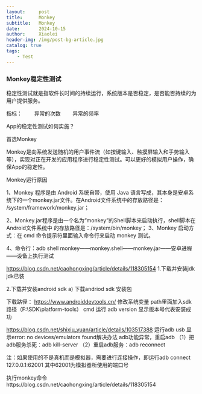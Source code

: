 ```yaml
---
layout:     post
title:      Monkey
subtitle:   Monkey
date:       2024-10-15
author:     Xiaolei
header-img: /img/post-bg-article.jpg
catalog: true
tags:
    - Test
---
```





### Monkey稳定性测试

稳定性测试就是指软件长时间的持续运行，系统版本是否稳定，是否能否持续的为用户提供服务。

指标：
　　异常的次数
　　异常的频率

App的稳定性测试如何实施？

首选Monkey

Monkey是向系统发送随机的用户事件流（如按键输入、触摸屏输入和手势输入等），实现对正在开发的应用程序进行稳定性测试。可以更好的模拟用户操作，确保App的稳定性。


Monkey运行原因

1、Monkey 程序是由 Android 系统自带，使用 Java 语言写成，其本身是安卓系统下的一个monkey.jar文件。在Android文件系统中的存放路径是： /system/framework/monkey.jar；

2、Monkey.jar程序是由一个名为“monkey”的Shell脚本来启动执行，shell脚本在Android文件系统中 的存放路径是：/system/bin/monkey；
3、Monkey 启动方式：在 cmd 命令提示符里面输入命令行来启动 monkey 测试。

4、命令行：adb shell monkey——monkey.shell——monkey.jar——安卓进程——设备上执行测试

https://blog.csdn.net/caohongxing/article/details/118305154
1.下载并安装jdk
jdk已装

2.下载并安装android sdk
a) 下载andriod sdk 安装包

下载路径： https://www.androiddevtools.cn/
修改系统变量 path里面加入sdk路径（F:\SDK\platform-tools）
cmd 运行 adb version 显示版本号代表安装成功

https://blog.csdn.net/shixiu_yuan/article/details/103517388
运行adb usb 显示error: no devices/emulators found解决办法
    adb功能异常，重启adb
    （1）把adb服务杀死：adb kill-server
    （2）重启adb服务：adb reconnect

注：如果使用的不是真机而是模拟器，需要进行连接操作，即运行adb connect 127.0.0.1:62001
其中62001为模拟器所使用的端口号

执行monkey命令https://blog.csdn.net/caohongxing/article/details/118305154

